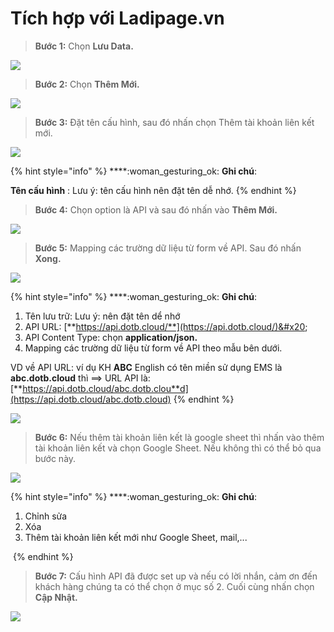 # Tích hợp với Ladipage.vn

> **Bước 1:** Chọn **Lưu Data.**

![](../../.gitbook/assets/ladi1.jpg)

> **Bước 2:** Chọn **Thêm Mới.**

![](../../.gitbook/assets/ladi2.jpg)

> **Bước 3:** Đặt tên cấu hình, sau đó nhấn chọn Thêm tài khoản liên kết mới.

![](../../.gitbook/assets/ladi3.jpg)

{% hint style="info" %}
****:woman\_gesturing\_ok: **Ghi chú**:

&#x20;**Tên cấu hình** : Lưu ý: tên cấu hình nên đặt tên dễ nhớ.
{% endhint %}

> **Bước 4:** Chọn option là API và sau đó nhấn vào **Thêm Mới.**

![](../../.gitbook/assets/ladi4.jpg)

> **Bước 5:** Mapping các trường dữ liệu từ form về API. Sau đó nhấn **Xong.**

![](../../.gitbook/assets/ladi5.jpg)

{% hint style="info" %}
****:woman\_gesturing\_ok: **Ghi chú**:

1. Tên lưu trữ: Lưu ý: nên đặt tên dể nhớ
2. API URL: [**https://api.dotb.cloud/**](https://api.dotb.cloud/)&#x20;
3. API Content Type: chọn **application/json.**
4. Mapping các trường dữ liệu từ form về API theo mẫu bên dưới.

VD về API URL: ví dụ KH **ABC** English có tên miền sử dụng EMS là **abc.dotb.cloud** thì ==> URL API là: [**https://api.dotb.cloud/abc.dotb.clou**d](https://api.dotb.cloud/abc.dotb.cloud)
{% endhint %}

![](../../.gitbook/assets/ladi8.PNG)

> **Bước 6:** Nếu thêm tài khoản liên kết là google sheet thì nhấn vào thêm tài khoản liên kết và chọn Google Sheet. Nếu không thì có thể bỏ qua bước này.

![](../../.gitbook/assets/ladi6.jpg)

{% hint style="info" %}
****:woman\_gesturing\_ok: **Ghi chú**:

1. &#x20;Chỉnh sửa
2. Xóa
3. Thêm tài khoản liên kết mới như Google Sheet, mail,...

<img src="../../.gitbook/assets/ladi6.1.jpg" alt="" data-size="original">&#x20;
{% endhint %}

> **Bước 7:** Cấu hình API đã được set up và nếu có lời nhắn, cảm ơn đến khách hàng chúng ta có thể chọn ở mục số 2. Cuối cùng nhấn chọn **Cập Nhật.**

![](<../../.gitbook/assets/ladi7 (1).jpg>)

